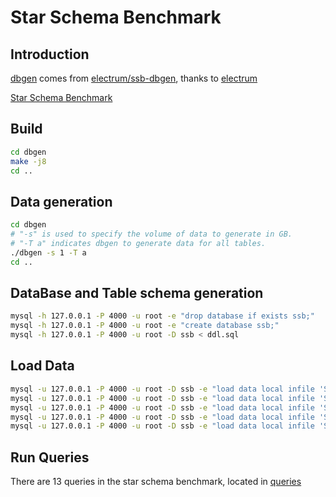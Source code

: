 # Star Schema Benchmark

## Introduction

[dbgen](./dbgen) comes from [electrum/ssb-dbgen](https://github.com/electrum/ssb-dbgen), thanks to [electrum](https://github.com/electrum)

[Star Schema Benchmark](https://www.cs.umb.edu/~poneil/StarSchemaB.PDF)

## Build

```sh
cd dbgen
make -j8
cd ..
```

## Data generation

```sh
cd dbgen
# "-s" is used to specify the volume of data to generate in GB.
# "-T a" indicates dbgen to generate data for all tables.
./dbgen -s 1 -T a
cd ..
```

## DataBase and Table schema generation
```sh
mysql -h 127.0.0.1 -P 4000 -u root -e "drop database if exists ssb;"
mysql -h 127.0.0.1 -P 4000 -u root -e "create database ssb;"
mysql -h 127.0.0.1 -P 4000 -u root -D ssb < ddl.sql
```

## Load Data

```sh
mysql -u 127.0.0.1 -P 4000 -u root -D ssb -e "load data local infile 'SSB/part.tbl'      into table part      fields terminated by '|' lines terminated by '\n';"
mysql -u 127.0.0.1 -P 4000 -u root -D ssb -e "load data local infile 'SSB/supplier.tbl'  into table supplier  fields terminated by '|' lines terminated by '\n';"
mysql -u 127.0.0.1 -P 4000 -u root -D ssb -e "load data local infile 'SSB/customer.tbl'  into table customer  fields terminated by '|' lines terminated by '\n';"
mysql -u 127.0.0.1 -P 4000 -u root -D ssb -e "load data local infile 'SSB/date.tbl'      into table date      fields terminated by '|' lines terminated by '\n';"
mysql -u 127.0.0.1 -P 4000 -u root -D ssb -e "load data local infile 'SSB/lineorder.tbl' into table lineorder fields terminated by '|' lines terminated by '\n';"
```

## Run Queries

There are 13 queries in the star schema benchmark, located in [queries](./queries)
